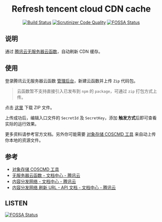 <h1 align="center"> Refresh tencent cloud CDN cache </h1>

<p align="center">
<a href="https://travis-ci.org/godruoyi/tencent-cdn-refresh"><img src="https://scrutinizer-ci.com/g/godruoyi/tencent-cdn-refresh/badges/build.png?b=master" alt="Build Status"></a>
<a href="https://scrutinizer-ci.com/g/godruoyi/tencent-cdn-refresh/?branch=master"><img src="https://scrutinizer-ci.com/g/godruoyi/tencent-cdn-refresh/badges/quality-score.png?b=master" alt="Scrutinizer Code Quality"></a>
<a href="https://app.fossa.com/projects/git%2Bgithub.com%2Fgodruoyi%2Ftencent-cdn-refresh?ref=badge_shield"><img src="https://app.fossa.com/api/projects/git%2Bgithub.com%2Fgodruoyi%2Ftencent-cdn-refresh.svg?type=shield" alt="FOSSA Status"></a>
</p>

## 说明

通过 [腾讯云无服务器云函数](https://cloud.tencent.com/product/scf)，自动刷新 CDN 缓存。

## 使用

登录腾讯云无服务器云函数 [管理后台](https://console.cloud.tencent.com/scf/list/create)，新建云函数并上传 `Zip` 代码包。

> 云函数暂不支持直接引入已发布到 `npm` 的 `package`，可通过 `zip` 打包方式上传。

点击 [这里](https://github.com/godruoyi/tencent-cdn-refresh/releases) 下载 ZIP 文件。

上传成功后，编辑入口文件的 `SecretId` 及 `SecretKey`，添加 **触发方式**后即可查看实际的运行效果。

更多资料请参考官方文档。另外你可能需要 [对象存储 COSCMD 工具](https://cloud.tencent.com/document/product/436/10976) 来自动上传你本地的资源文件。

## 参考

* [对象存储 COSCMD 工具](https://cloud.tencent.com/document/product/436/10976)
* [无服务器云函数 - 文档中心 - 腾讯云](https://cloud.tencent.com/document/product/583)
* [内容分发网络 - 文档中心 - 腾讯云](https://cloud.tencent.com/document/product/228)
* [内容分发网络 刷新 URL - API 文档 - 文档中心 - 腾讯云](https://cloud.tencent.com/document/product/228/3946)

## LISTEN

[![FOSSA Status](https://app.fossa.com/api/projects/git%2Bgithub.com%2Fgodruoyi%2Ftencent-cdn-refresh.svg?type=large)](https://app.fossa.com/projects/git%2Bgithub.com%2Fgodruoyi%2Ftencent-cdn-refresh?ref=badge_large)
